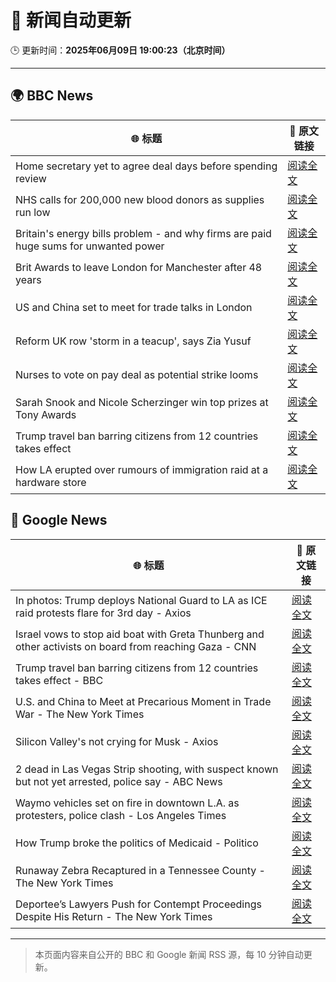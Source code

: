 # 🧠 新闻自动更新

🕒 更新时间：**2025年06月09日 19:00:23（北京时间）**

---

## 🌍 BBC News

| 🌐 标题 | 🔗 原文链接 |
|--------|-------------|
| Home secretary yet to agree deal days before spending review | [阅读全文](https://www.bbc.com/news/articles/c861n7vljdgo) |
| NHS calls for 200,000 new blood donors as supplies run low | [阅读全文](https://www.bbc.com/news/articles/c98p0pj7dypo) |
| Britain's energy bills problem - and why firms are paid huge sums for unwanted power | [阅读全文](https://www.bbc.com/news/articles/cdedjnw8e85o) |
| Brit Awards to leave London for Manchester after 48 years | [阅读全文](https://www.bbc.com/news/articles/cdxk7l58xjzo) |
| US and China set to meet for trade talks in London | [阅读全文](https://www.bbc.com/news/articles/cql2x6d2zkgo) |
| Reform UK row 'storm in a teacup', says Zia Yusuf | [阅读全文](https://www.bbc.com/news/articles/ce81kj65x40o) |
| Nurses to vote on pay deal as potential strike looms | [阅读全文](https://www.bbc.com/news/articles/c2e3lp9dl7xo) |
| Sarah Snook and Nicole Scherzinger win top prizes at Tony Awards | [阅读全文](https://www.bbc.com/news/articles/cx2ql1jl74no) |
| Trump travel ban barring citizens from 12 countries takes effect | [阅读全文](https://www.bbc.com/news/articles/cz9y72v5yv5o) |
| How LA erupted over rumours of immigration raid at a hardware store | [阅读全文](https://www.bbc.com/news/articles/c1kv1lgdpkjo) |

## 📰 Google News

| 🌐 标题 | 🔗 原文链接 |
|--------|-------------|
| In photos: Trump deploys National Guard to LA as ICE raid protests flare for 3rd day - Axios | [阅读全文](https://news.google.com/rss/articles/CBMiigFBVV95cUxNM0RXbmtocHdCcERvNWdMWTRsZ2RnYzliQzZBcC1YT1hTeThGNGNkd2psOXhVNkJmWEF6OVlSTWVKMk1BajFkUlF3TDNMT3YwMU8zUE01WTFnRk16WDlwWndJMUs3d3hYc3dkcVZPeVVQVUR4enJCZ3dJNlJHcXlXTVlfeE1FX0hFbFE?oc=5) |
| Israel vows to stop aid boat with Greta Thunberg and other activists on board from reaching Gaza - CNN | [阅读全文](https://news.google.com/rss/articles/CBMimwFBVV95cUxQVzJuZUxPdXJmVGxBeHdROUZMSGZBSDVDcEx5QkJPX2JjclJTQkVDTzdvNWdnSS15aGpfSGZoZzFaTzRBaF9yS1N6VUZ1VkEzeDZ6RjljUzJHSVRJMnZHTEgxUm5jZnluYWxaN1V3VWJJR3ZUVV9jWUMzOFJZQTBhOUg2X2RVWk9ocEE5NHJUWllFWDFwOTMtUkNUWdIBoAFBVV95cUxQeVJZeDRscjVTcGtrVm1RbWcxOWxOYnRaaUpRcHlZRnVaVGdRRlExQlZVX0VFUGthM2d5MFVxR2h5UE1RYU9pY1hUTFBwTV9TdXFWR0dSZmNjRzZFcm4waWxHSzBZMEt3QUE0TDZnLWdOY2h5NW4xNk5OZG5VaUlBbENMdDNETlM0LUhMYjRJeE1XOFJrV29TWmVUS1kzLS1E?oc=5) |
| Trump travel ban barring citizens from 12 countries takes effect - BBC | [阅读全文](https://news.google.com/rss/articles/CBMiWkFVX3lxTE03YUh2b1FZSVhxWHZOQkRlRGpNRG5sMy1BUDJLdnhGWWVLY1ZxQ25KUHdvZjFoU1VfbVB1c0Q3cl9qM2x4aloxMzZpanB2dTduNEdMbG1zWXNOUdIBX0FVX3lxTFBUaER6S1lTMEY2Z2pVWTlZaWg1VGtiWlU2azJ3Q0R5TkN4OHdmdUJrbWk0VFdtY0Z6N1BJbFdnZ0FibEYtbjlhQktJUE55ZWxKV25SNldzVndfVFE0MmNj?oc=5) |
| U.S. and China to Meet at Precarious Moment in Trade War - The New York Times | [阅读全文](https://news.google.com/rss/articles/CBMihgFBVV95cUxPbm1BMTVjOVpqd1pGSmphTVgxdzJzbUNNTHB3T0gzNldMQVN1eXp6UXRxMzZNM1lzdVJLaDhYMjlkeFZOaS1nTVAwTGU3cGVXSWtxQ3VuTWc4QlpjckdwNlQ1WlBhZFc2UF9xb0lORkJ4XzJYTGZhcXJmaVZ3UlRsN2l5OEgyQQ?oc=5) |
| Silicon Valley's not crying for Musk - Axios | [阅读全文](https://news.google.com/rss/articles/CBMibEFVX3lxTE9xU0V0S0dfTjVFUHBMblhaR3FMMDZ5WF9hR3hFOXdiUmdPMEw2ZDV2Tlo5Q2ltbUEwTUFwRXJUcFdPZzJVTFpmME5pV0Fia0p0Mkk0VUhaMnFNc0RBWnBiOVYzRDA5Mkg4cF83Mg?oc=5) |
| 2 dead in Las Vegas Strip shooting, with suspect known but not yet arrested, police say - ABC News | [阅读全文](https://news.google.com/rss/articles/CBMijAFBVV95cUxQWTdvQjQ0ZXVGWl9IUUt4X2MzWWtKMW85UDlXTEE3M2FQTWdBd3p5bXlzcEZLaDg3T1dRY0otcDRhZmJfVm9GQmpmVU5GU1RVZVUzNVRFMWZnYkhWVkFmTmx0cDlma29BbHpNU3VHcERVWWhTNE00NGthTU9RdlFUbmNuZlpaNFEyY2cyRtIBkgFBVV95cUxQaWsyanU2ek9kWEtfQUxQOUJGd0RnY0JqYUtJdWhHeDlNZ2h2RHVIZUEyalY2Ti1waHBwbFhfMWhtT0NEZkZyNlF3UWJJTXlnbGFwVm9LSW9Bczd6VWJBY01CTlBqbHBKSUhtMlRibG9KRWdFMGc2bkJUSDhRS1F5Qm53TlMzTjVOYXVxcDROUjdPdw?oc=5) |
| Waymo vehicles set on fire in downtown L.A. as protesters, police clash - Los Angeles Times | [阅读全文](https://news.google.com/rss/articles/CBMipAFBVV95cUxPTy14cmtzZjExdFcxRkhsNGRaVi1INTBudkVIUjA5ZC1nQmZoY0lLdThYd2R5amV6TTZtQl9jbkhSZE9lZi0zU09ta1ZmMkF5cVRvcXM2aG9mOXFDR3JuVTBBSGJieVBhd0tJaTdza3psWHpQcld2M0pKY2kzTDNCUW02cmZRaEQ5TXVoek03M3YyT2pWeXBXSG5Yb2dnY3dvdWhJLQ?oc=5) |
| How Trump broke the politics of Medicaid - Politico | [阅读全文](https://news.google.com/rss/articles/CBMilwFBVV95cUxOQjlndzVZVUFySkxYVi05Rlg4YUhvOXVEaDJsMkkyQlVyZG9vemJQSktmTjU1eTEtZnQ0aVhOUEVraktsNFlkd1c5ZDF4ZV9Hdi0tekZWYlhfV3B1elFHNzUzQ3dVS0MtUFp2UXdGeGVGc0NPY3ZZaFVTUm1DUkhMMk1nRll4YjNlYndsYWZlbjRNSTRfYy1r?oc=5) |
| Runaway Zebra Recaptured in a Tennessee County - The New York Times | [阅读全文](https://news.google.com/rss/articles/CBMiekFVX3lxTE5DVGtwRU1WY2dDT0pTR29LWDZJOVdxcVlxdGNyMk0takxiMnp2V21iVzREdktrTzEtNDAxUU1FZ1dIWng2MXVJRWltTnVwZzBUenE3VVlHaHJqeS1tdThBUjRiRmxWaGkzMDJyUExVbExrS0dYV2tkZmpB?oc=5) |
| Deportee’s Lawyers Push for Contempt Proceedings Despite His Return - The New York Times | [阅读全文](https://news.google.com/rss/articles/CBMiqAFBVV95cUxQWnVrdGdKc250RHMzR0k1NHlDbGlVWngzN0RERWF6ZGV5WGpYa051ZHdLUzFtNzNZajBDNldkaldvT21LRjJUMlVHbVZoNktnSGhMdExoY1R4SmxhYzh1R3BxaUlWOFZobXdES3M1V0dPb2pvVGNLWEp3UUVuR0QwU2F1cHlOUWljMW5VZjZlRS1VSGVSQV9DSmZPYTd0WHFzY2p6UzhBS1E?oc=5) |

---
> 本页面内容来自公开的 BBC 和 Google 新闻 RSS 源，每 10 分钟自动更新。